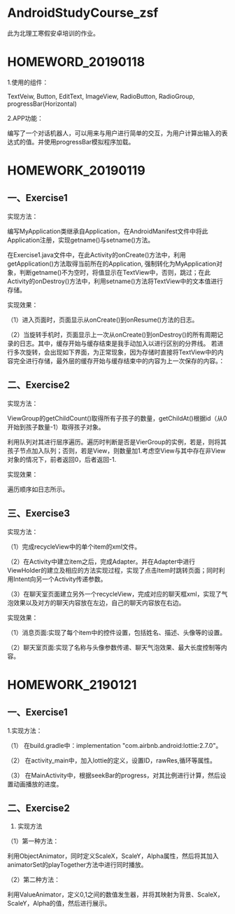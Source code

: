 # AndroidStudyCourse_zsf
此为北理工寒假安卓培训的作业。

# HOMEWORD_20190118
1.使用的组件：

TextVeiw, Button, EditText, ImageView, RadioButton, RadioGroup, progressBar(Horizontal)

2.APP功能：

编写了一个对话机器人，可以用来与用户进行简单的交互，为用户计算出输入的表达式的值。并使用progressBar模拟程序加载。

# HOMEWORK_20190119
## 一、Exercise1
实现方法：

编写MyApplication类继承自Application，在AndroidManifest文件中将此Application注册，实现getname()与setname()方法。
	
在Exercise1.java文件中，在此Activity的onCreate()方法中，利用getApplication()方法取得当前所在的Application, 强制转化为MyApplication对象，判断getname()不为空时，将值显示在TextView中，否则，跳过；在此Activity的onDestroy()方法中，利用setname()方法将TextView中的文本值进行存储。
	
实现效果：

（1）进入页面时，页面显示从onCreate()到onResume()方法的日志。

（2）当旋转手机时，页面显示上一次从onCreate()到onDestroy()的所有周期记录的日志。其中，缓存开始与缓存结束是我手动加入以进行区别的分界线。
若进行多次旋转，会出现如下界面，为正常现象，因为存储时直接将TextView中的内容完全进行存储，最外层的缓存开始与缓存结束中的内容为上一次保存的内容。：

## 二、Exercise2
实现方法：

ViewGroup的getChildCount()取得所有子孩子的数量，getChildAt()根据id（从0开始到孩子数量-1）取得孩子对象。

利用队列对其进行层序遍历。遍历时判断是否是VierGroup的实例，若是，则将其孩子节点加入队列；否则，若是View，则数量加1.考虑空View与其中存在非View对象的情况下，前者返回0，后者返回-1.

实现效果：

遍历顺序如日志所示。

## 三、Exercise3
实现方法：

（1）完成recycleView中的单个item的xml文件。

（2）在Activity中建立item之后，完成Adapter。并在Adapter中进行ViewHolder的建立及相应的方法实现过程，实现了点击Item时跳转页面；同时利用Intent向另一个Activity传递参数。

（3）在聊天室页面建立另外一个recycleView，完成对应的聊天框xml，实现了气泡效果以及对方的聊天内容放在左边，自己的聊天内容放在右边。

实现效果：

（1）消息页面:实现了每个item中的控件设置，包括姓名、描述、头像等的设置。

（2）聊天室页面:实现了名称与头像参数传递、聊天气泡效果、最大长度控制等内容。

# HOMEWORK_2190121
## 一、Exercise1

1.实现方法：

（1）	在build.gradle中：implementation "com.airbnb.android:lottie:2.7.0"。

（2）	在activity_main中，加入lottie的定义，设置ID，rawRes,循环等属性。

（3）	在MainActivity中，根据seekBar的progress，对其比例进行计算，然后设置动画播放的进度。


## 二、Exercise2
1.	实现方法

（1）第一种方法：

利用ObjectAnimator，同时定义ScaleX，ScaleY，Alpha属性，然后将其加入animatorSet的playTogether方法中进行同时播放。

（2）第二种方法：

利用ValueAnimator，定义0,1之间的数值发生器，并将其映射为背景、ScaleX，ScaleY，Alpha的值，然后进行展示。


